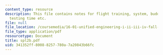 ```yaml
---
content_type: resource
description: This file contains notes for flight training, system, buddy box, flight
  testing time etc.
file: null
file_location: /coursemedia/16-01-unified-engineering-i-ii-iii-iv-fall-2005-spring-2006/341352ff80088257780a7a20843b66fc_spl2b.pdf
file_type: application/pdf
resourcetype: Document
title: spl2b.pdf
uid: 341352ff-8008-8257-780a-7a20843b66fc
---
```

